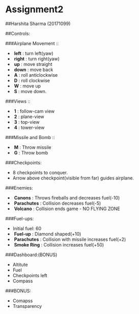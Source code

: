 Assignment2
=========================

##Harshita Sharma (20171099)

##Controls:

###Airplane Movement ::

- ​	**left** : turn left(yaw)
- ​	**right** : turn right(yaw)
- ​	**up** : move straight
- ​	**down** : move back
- ​	**A** : roll anticlockwise
- ​	**D** : roll clockwise
- ​	**W** : move up
- ​	**S** : move down.

###Views ::

- ​	**1** : follow-cam view
- ​	**2** : plane-view
- ​	**3** : top-view
- ​	**4** : tower-view

###Missile and Bomb ::

- ​	**M** : Throw missile
- ​	**G** : Throw bomb

###Checkpoints:

- 8 checkpoints to conquer.
- Arrow above checkpoint(visible from far) guides airplane.

###Enemies:

- ​	**Canons** : Throws fireballs and decreases fuel(-10)
- ​	**Parachutes** : Collision decreases fuel(-5)
- ​	**Volcano** : Collision ends game - NO FLYING ZONE

###Fuel-ups:

- Initial fuel: 60
- ​	**Fuel-up** : Diamond shaped(+10)
- ​	**Parachutes** : Collision with missile increases fuel(+2)
- ​	**Smoke Ring** : Collision increases fuel(+50)

###Dashboard:(BONUS)
- Altitute
- Fuel
- Checkpoints left
- Compass

###BONUS:
- Comapss
- Transparency